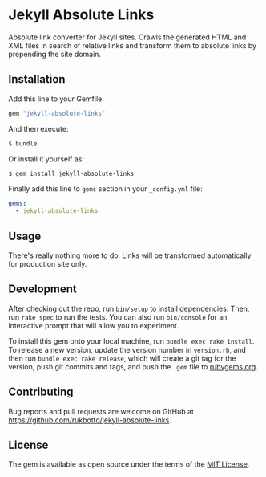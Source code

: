 # Jekyll Absolute Links

Absolute link converter for Jekyll sites. Crawls the generated HTML and XML
files in search of relative links and transform them to absolute links by
prepending the site domain.

## Installation

Add this line to your Gemfile:

```ruby
gem "jekyll-absolute-links"
```

And then execute:

```sh
$ bundle
```

Or install it yourself as:

```sh
$ gem install jekyll-absolute-links
```

Finally add this line to `gems` section in your `_config.yml` file:

```yaml
gems:
  - jekyll-absolute-links
```

## Usage

There's really nothing more to do. Links will be transformed automatically for
production site only.

## Development

After checking out the repo, run `bin/setup` to install dependencies. Then, run
`rake spec` to run the tests. You can also run `bin/console` for an interactive
prompt that will allow you to experiment.

To install this gem onto your local machine, run `bundle exec rake install`. To
release a new version, update the version number in `version.rb`, and then run
`bundle exec rake release`, which will create a git tag for the version, push
git commits and tags, and push the `.gem` file to
[rubygems.org](https://rubygems.org).

## Contributing

Bug reports and pull requests are welcome on GitHub at
https://github.com/rukbotto/jekyll-absolute-links.

## License

The gem is available as open source under the terms of the [MIT
License](http://opensource.org/licenses/MIT).
